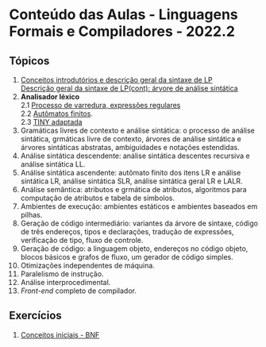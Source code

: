 # Conteúdo das Aulas - Linguagens Formais e Compiladores - 2022.2  

## Tópicos
1. [Conceitos introdutórios e descrição geral da sintaxe de LP](compiladores/0-FundamentosLP.pdf)  
   [Descrição geral da sintaxe de LP(cont): árvore de análise sintática](compiladores/0-FundamentosLP-cont.pdf)
2. **Analisador léxico**  
   2.1 [Processo de varredura, expressões regulares](compiladores/1-VarreduraExpressoes.pdf)  
   2.2 [Autômatos finitos](compiladores/1-VarreduraAutomatosFinitos.pdf).  
   2.3 [TINY adaptada](TINYv1.pdf)  
4. Gramáticas livres de contexto e análise sintática: o processo de análise sintática, grmáticas livre de contexto, árvores de análise sintática e árvores sintáticas abstratas, ambiguidades e notações estendidas.
5. Análise sintática descendente: análise sintática descentes recursiva e análise sintática LL.
6. Análise sintática ascendente: autômato finito dos itens LR e análise sintática LR, análise sintática SLR, análise sintática geral LR e LALR.
7. Análise semântica: atributos e grmática de atributos, algoritmos para computação de atributos e tabela de símbolos.
8. Ambientes de execução: ambientes estáticos e ambientes baseados em pilhas.
9. Geração de código intermediário: variantes da árvore de sintaxe, código de três endereços, tipos e declarações, tradução de expressões, verificação de tipo, fluxo de controle.
10. Geração de código: a linguagem objeto, endereços no código objeto, blocos básicos e grafos de fluxo, um gerador de código simples. 
11. Otimizações independentes de máquina.
12. Paralelismo de instrução. 
13. Análise interprocedimental.
14. *Front-end* completo de compilador.

## Exercícios
1. [Conceitos iniciais - BNF](compiladores/lista1.md)
